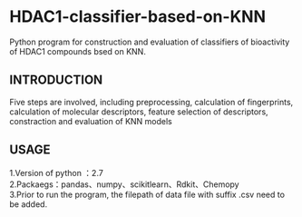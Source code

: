 # HDAC1-classifier-based-on-KNN
Python program for construction and evaluation of classifiers of bioactivity of HDAC1 compounds bsed on KNN. 

## INTRODUCTION
Five steps are involved, including preprocessing, calculation of fingerprints, calculation of molecular descriptors, feature selection of descriptors, constraction and evaluation of KNN models 

## USAGE
1.Version of python ：2.7<br>2.Packaegs：pandas、numpy、scikitlearn、Rdkit、Chemopy
<br>3.Prior to run the program, the filepath of data file with suffix .csv need to be added.
